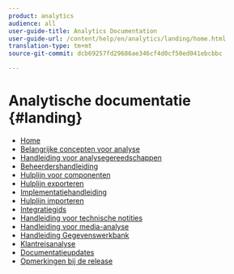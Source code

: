 ```yaml
---
product: analytics
audience: all
user-guide-title: Analytics Documentation
user-guide-url: /content/help/en/analytics/landing/home.html
translation-type: tm+mt
source-git-commit: dcb69257fd29686ae346cf4d0cf50ed041ebcbbc

---
```



# Analytische documentatie {#landing}

* [Home](home.md)
* [Belangrijke concepten voor analyse](an-key-concepts.md)
* [Handleiding voor analysegereedschappen](https://docs.adobe.com/content/help/en/analytics/analyze/home.html)
* [Beheerdershandleiding](https://docs.adobe.com/content/help/en/analytics/admin/home.html)
* [Hulplijn voor componenten](https://docs.adobe.com/content/help/en/analytics/components/home.html)
* [Hulplijn exporteren](https://docs.adobe.com/content/help/en/analytics/export/home.html)
* [Implementatiehandleiding](https://docs.adobe.com/content/help/en/analytics/implementation/home.html)
* [Hulplijn importeren](https://docs.adobe.com/content/help/en/analytics/import/home.html)
* [Integratiegids](https://docs.adobe.com/content/help/en/analytics/integration/home.html)
* [Handleiding voor technische notities](https://docs.adobe.com/content/help/en/analytics/technotes/home.html)
* [Handleiding voor media-analyse](https://docs.adobe.com/content/help/en/media-analytics/using/media-overview.html)
* [Handleiding Gegevenswerkbank](https://docs.adobe.com/content/help/en/data-workbench/using/home.html)
* [Klantreisanalyse](https://docs.adobe.com/content/help/en/analytics-platform/using/cja-landing.html)
* [Documentatieupdates](doc-updates.md)
* [Opmerkingen bij de release](https://docs.adobe.com/content/help/en/release-notes/experience-cloud/current.html)

<!--
+ Analytics Guides{#analytics-guides}
  * [Analytics Analyze Guide](https://docs.adobe.com/content/help/en/analytics/analyze/home.html)
  * [Admin Guide](https://docs.adobe.com/content/help/en/analytics/admin/home.html)
  * [Components Guide](https://docs.adobe.com/content/help/en/analytics/components/home.html)
  * [Export Guide](https://docs.adobe.com/content/help/en/analytics/export/home.html)
  * [Implementation Guide](https://docs.adobe.com/content/help/en/analytics/implementation/home.html)
  * [Import Guide](https://docs.adobe.com/content/help/en/analytics/import/home.html)
  * [Integration Guide](https://docs.adobe.com/content/help/en/analytics/integration/home.html)
-->
